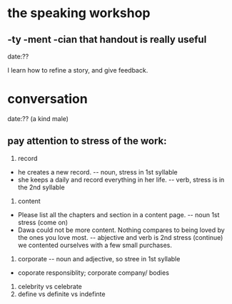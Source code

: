 # the speaking workshop
## -ty -ment -cian  that handout is really useful
date:??

I learn how to refine a story, and give feedback.


# conversation
date:?? (a kind male)

## pay attention to stress of the work: 
1. record
  - he creates a new record.    --      noun, stress in 1st syllable
  - she keeps a daily and record everything in her life.  -- verb, stress is in the 2nd syllable
1. content
  - Please list all the chapters and section in a content page. -- noun 1st stress (come on)
  - Dawa could not be more content. Nothing compares to being loved by the ones you love most. -- abjective and verb is 2nd stress (continue)  we contented ourselves with a few small purchases. 
1. corporate -- noun and adjective, so stree in 1st syllable
  - coporate responsiblity;  corporate company/ bodies
1. celebrity  vs  celebrate
1. define vs definite vs indefinte

